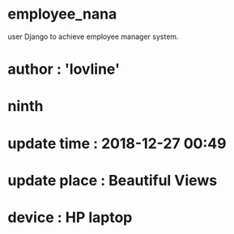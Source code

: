 # employee_nana
user Django to achieve employee manager system.

# author : 'lovline'

# ninth
# update time : 2018-12-27 00:49
# update place : Beautiful Views
# device : HP laptop
